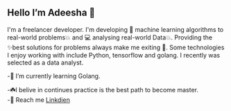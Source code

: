 ## Hello I’m Adeesha 👋

I'm a freelancer developer. I'm developing 🤖 machine learning algorithms to real-world problems💥 and 💻 analysing real-world Data💥. 
Providing the ✨best solutions for problems always make me exiting 💖. Some technologies I enjoy working with include Python, tensorflow and golang.
I recently was selected as a data analyst.<br>

-🌱 I’m currently learning Golang.

-☘️I belive in continues practice is the best path to become master.  
-🚩 Reach me  <a href="https://www.linkedin.com/in/aanjana/">Linkdien</a> 

<!---
Adeesha12/Adeesha12 is a ✨ special ✨ repository because its `README.md` (this file) appears on your GitHub profile.
You can click the Preview link to take a look at your changes.
--->
